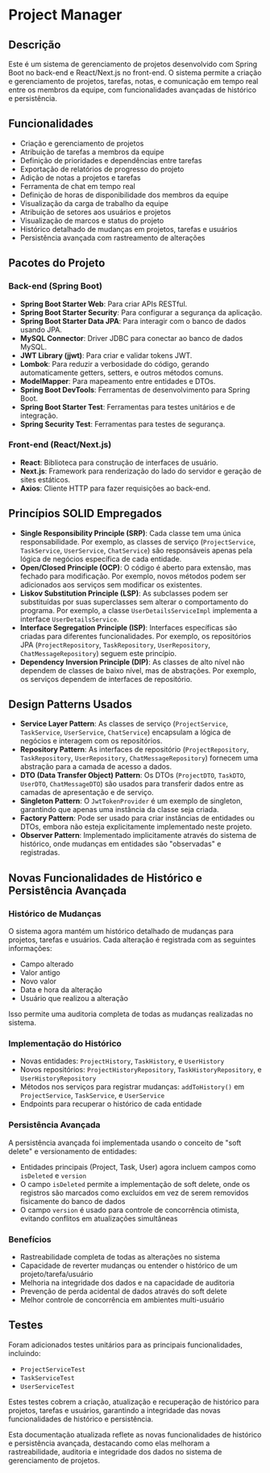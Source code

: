 # Project Manager

## Descrição

Este é um sistema de gerenciamento de projetos desenvolvido com Spring Boot no back-end e React/Next.js no front-end. O sistema permite a criação e gerenciamento de projetos, tarefas, notas, e comunicação em tempo real entre os membros da equipe, com funcionalidades avançadas de histórico e persistência.

## Funcionalidades

- Criação e gerenciamento de projetos
- Atribuição de tarefas a membros da equipe
- Definição de prioridades e dependências entre tarefas
- Exportação de relatórios de progresso do projeto
- Adição de notas a projetos e tarefas
- Ferramenta de chat em tempo real
- Definição de horas de disponibilidade dos membros da equipe
- Visualização da carga de trabalho da equipe
- Atribuição de setores aos usuários e projetos
- Visualização de marcos e status do projeto
- Histórico detalhado de mudanças em projetos, tarefas e usuários
- Persistência avançada com rastreamento de alterações

## Pacotes do Projeto

### Back-end (Spring Boot)

- **Spring Boot Starter Web**: Para criar APIs RESTful.
- **Spring Boot Starter Security**: Para configurar a segurança da aplicação.
- **Spring Boot Starter Data JPA**: Para interagir com o banco de dados usando JPA.
- **MySQL Connector**: Driver JDBC para conectar ao banco de dados MySQL.
- **JWT Library (jjwt)**: Para criar e validar tokens JWT.
- **Lombok**: Para reduzir a verbosidade do código, gerando automaticamente getters, setters, e outros métodos comuns.
- **ModelMapper**: Para mapeamento entre entidades e DTOs.
- **Spring Boot DevTools**: Ferramentas de desenvolvimento para Spring Boot.
- **Spring Boot Starter Test**: Ferramentas para testes unitários e de integração.
- **Spring Security Test**: Ferramentas para testes de segurança.

### Front-end (React/Next.js)

- **React**: Biblioteca para construção de interfaces de usuário.
- **Next.js**: Framework para renderização do lado do servidor e geração de sites estáticos.
- **Axios**: Cliente HTTP para fazer requisições ao back-end.

## Princípios SOLID Empregados

- **Single Responsibility Principle (SRP)**: Cada classe tem uma única responsabilidade. Por exemplo, as classes de serviço (`ProjectService`, `TaskService`, `UserService`, `ChatService`) são responsáveis apenas pela lógica de negócios específica de cada entidade.
- **Open/Closed Principle (OCP)**: O código é aberto para extensão, mas fechado para modificação. Por exemplo, novos métodos podem ser adicionados aos serviços sem modificar os existentes.
- **Liskov Substitution Principle (LSP)**: As subclasses podem ser substituídas por suas superclasses sem alterar o comportamento do programa. Por exemplo, a classe `UserDetailsServiceImpl` implementa a interface `UserDetailsService`.
- **Interface Segregation Principle (ISP)**: Interfaces específicas são criadas para diferentes funcionalidades. Por exemplo, os repositórios JPA (`ProjectRepository`, `TaskRepository`, `UserRepository`, `ChatMessageRepository`) seguem este princípio.
- **Dependency Inversion Principle (DIP)**: As classes de alto nível não dependem de classes de baixo nível, mas de abstrações. Por exemplo, os serviços dependem de interfaces de repositório.

## Design Patterns Usados

- **Service Layer Pattern**: As classes de serviço (`ProjectService`, `TaskService`, `UserService`, `ChatService`) encapsulam a lógica de negócios e interagem com os repositórios.
- **Repository Pattern**: As interfaces de repositório (`ProjectRepository`, `TaskRepository`, `UserRepository`, `ChatMessageRepository`) fornecem uma abstração para a camada de acesso a dados.
- **DTO (Data Transfer Object) Pattern**: Os DTOs (`ProjectDTO`, `TaskDTO`, `UserDTO`, `ChatMessageDTO`) são usados para transferir dados entre as camadas de apresentação e de serviço.
- **Singleton Pattern**: O `JwtTokenProvider` é um exemplo de singleton, garantindo que apenas uma instância da classe seja criada.
- **Factory Pattern**: Pode ser usado para criar instâncias de entidades ou DTOs, embora não esteja explicitamente implementado neste projeto.
- **Observer Pattern**: Implementado implicitamente através do sistema de histórico, onde mudanças em entidades são "observadas" e registradas.

## Novas Funcionalidades de Histórico e Persistência Avançada

### Histórico de Mudanças

O sistema agora mantém um histórico detalhado de mudanças para projetos, tarefas e usuários. Cada alteração é registrada com as seguintes informações:

- Campo alterado
- Valor antigo
- Novo valor
- Data e hora da alteração
- Usuário que realizou a alteração

Isso permite uma auditoria completa de todas as mudanças realizadas no sistema.

### Implementação do Histórico

- Novas entidades: `ProjectHistory`, `TaskHistory`, e `UserHistory`
- Novos repositórios: `ProjectHistoryRepository`, `TaskHistoryRepository`, e `UserHistoryRepository`
- Métodos nos serviços para registrar mudanças: `addToHistory()` em `ProjectService`, `TaskService`, e `UserService`
- Endpoints para recuperar o histórico de cada entidade

### Persistência Avançada

A persistência avançada foi implementada usando o conceito de "soft delete" e versionamento de entidades:

- Entidades principais (Project, Task, User) agora incluem campos como `isDeleted` e `version`
- O campo `isDeleted` permite a implementação de soft delete, onde os registros são marcados como excluídos em vez de serem removidos fisicamente do banco de dados
- O campo `version` é usado para controle de concorrência otimista, evitando conflitos em atualizações simultâneas

### Benefícios

- Rastreabilidade completa de todas as alterações no sistema
- Capacidade de reverter mudanças ou entender o histórico de um projeto/tarefa/usuário
- Melhoria na integridade dos dados e na capacidade de auditoria
- Prevenção de perda acidental de dados através do soft delete
- Melhor controle de concorrência em ambientes multi-usuário

## Testes

Foram adicionados testes unitários para as principais funcionalidades, incluindo:

- `ProjectServiceTest`
- `TaskServiceTest`
- `UserServiceTest`

Estes testes cobrem a criação, atualização e recuperação de histórico para projetos, tarefas e usuários, garantindo a integridade das novas funcionalidades de histórico e persistência.

Esta documentação atualizada reflete as novas funcionalidades de histórico e persistência avançada, destacando como elas melhoram a rastreabilidade, auditoria e integridade dos dados no sistema de gerenciamento de projetos.
